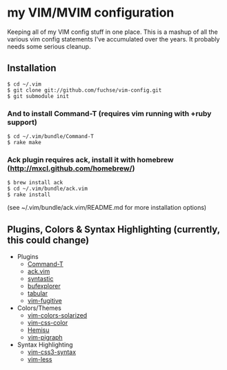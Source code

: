 # my VIM/MVIM configuration

Keeping all of my VIM config stuff in one place. This is a mashup of all the various vim config statements I've accumulated over the years. It probably needs some serious cleanup.

## Installation

    $ cd ~/.vim
    $ git clone git://github.com/fuchse/vim-config.git
    $ git submodule init

### And to install Command-T (requires vim running with +ruby support)

    $ cd ~/.vim/bundle/Command-T
    $ rake make

### Ack plugin requires ack, install it with homebrew (http://mxcl.github.com/homebrew/)

    $ brew install ack
    $ cd ~/.vim/bundle/ack.vim
    $ rake install
    
(see ~/.vim/bundle/ack.vim/README.md for more installation options)


## Plugins, Colors & Syntax Highlighting (currently, this could change)
  * Plugins
    * [Command-T](/wincent/Command-T)
    * [ack.vim](/mileszs/ack.vim)
    * [syntastic](/scrooloose/syntastic)
    * [bufexplorer](/corntrace/bufexplorer)
    * [tabular](/godlygeek/tabular)
    * [vim-fugitive](/tpope/vim-fugitive)
  * Colors/Themes
    * [vim-colors-solarized](/altercation/vim-colors-solarized)
    * [vim-css-color](/skammer/vim-css-color)
    * [Hemisu](/noahfrederick/Hemisu)
    * [vim-pigraph](/fmeyer/vim-pigraph)
  * Syntax Highlighting
    * [vim-css3-syntax](/hail2u/vim-css3-syntax)
    * [vim-less](/groenwege/vim-less)
